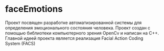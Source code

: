 # faceEmotions
Проект посвящен разработке автоматизированной системы для определения эмоционального состояния человека.  Проект создан с помощью библиотеки компьютерного зрения OpenCv и написан на C++. Главной идеей проекта является реализация Facial Action Coding System (FACS)
